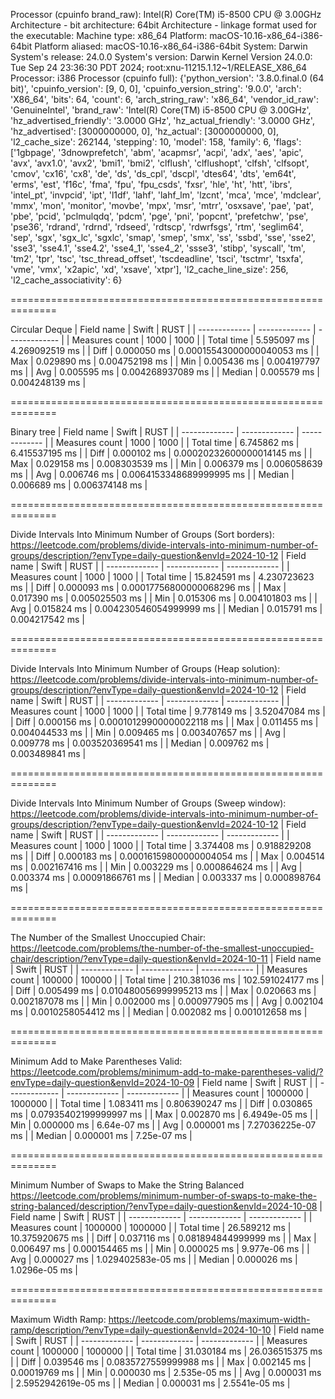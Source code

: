 Processor (cpuinfo brand_raw): Intel(R) Core(TM) i5-8500 CPU @ 3.00GHz
Architecture - bit architecture: 64bit
Architecture - linkage format used for the executable: 
Machine type: x86_64
Platform: macOS-10.16-x86_64-i386-64bit
Platform aliased: macOS-10.16-x86_64-i386-64bit
System: Darwin
System's release: 24.0.0
System's version: Darwin Kernel Version 24.0.0: Tue Sep 24 23:36:30 PDT 2024; root:xnu-11215.1.12~1/RELEASE_X86_64
Processor: i386
Processor (cpuinfo full): {'python_version': '3.8.0.final.0 (64 bit)', 'cpuinfo_version': [9, 0, 0], 'cpuinfo_version_string': '9.0.0', 'arch': 'X86_64', 'bits': 64, 'count': 6, 'arch_string_raw': 'x86_64', 'vendor_id_raw': 'GenuineIntel', 'brand_raw': 'Intel(R) Core(TM) i5-8500 CPU @ 3.00GHz', 'hz_advertised_friendly': '3.0000 GHz', 'hz_actual_friendly': '3.0000 GHz', 'hz_advertised': [3000000000, 0], 'hz_actual': [3000000000, 0], 'l2_cache_size': 262144, 'stepping': 10, 'model': 158, 'family': 6, 'flags': ['1gbpage', '3dnowprefetch', 'abm', 'acapmsr', 'acpi', 'adx', 'aes', 'apic', 'avx', 'avx1.0', 'avx2', 'bmi1', 'bmi2', 'clflush', 'clflushopt', 'clfsh', 'clfsopt', 'cmov', 'cx16', 'cx8', 'de', 'ds', 'ds_cpl', 'dscpl', 'dtes64', 'dts', 'em64t', 'erms', 'est', 'f16c', 'fma', 'fpu', 'fpu_csds', 'fxsr', 'hle', 'ht', 'htt', 'ibrs', 'intel_pt', 'invpcid', 'ipt', 'l1df', 'lahf', 'lahf_lm', 'lzcnt', 'mca', 'mce', 'mdclear', 'mmx', 'mon', 'monitor', 'movbe', 'mpx', 'msr', 'mtrr', 'osxsave', 'pae', 'pat', 'pbe', 'pcid', 'pclmulqdq', 'pdcm', 'pge', 'pni', 'popcnt', 'prefetchw', 'pse', 'pse36', 'rdrand', 'rdrnd', 'rdseed', 'rdtscp', 'rdwrfsgs', 'rtm', 'seglim64', 'sep', 'sgx', 'sgx_lc', 'sgxlc', 'smap', 'smep', 'smx', 'ss', 'ssbd', 'sse', 'sse2', 'sse3', 'sse4.1', 'sse4.2', 'sse4_1', 'sse4_2', 'ssse3', 'stibp', 'syscall', 'tm', 'tm2', 'tpr', 'tsc', 'tsc_thread_offset', 'tscdeadline', 'tsci', 'tsctmr', 'tsxfa', 'vme', 'vmx', 'x2apic', 'xd', 'xsave', 'xtpr'], 'l2_cache_line_size': 256, 'l2_cache_associativity': 6}

==============================================================

Circular Deque
| Field name  | Swift          | RUST         |
| ------------- | ------------- | ------------- |
| Measures count      | 1000 | 1000 |
| Total time      | 5.595097 ms  | 4.269092519 ms  |
| Diff | 0.000050 ms  | 0.00015543000000040053 ms  |
| Max | 0.029890 ms  | 0.004752198 ms  |
| Min | 0.005436 ms  | 0.004197797 ms  |
| Avg | 0.005595 ms  | 0.004268937089 ms  |
| Median | 0.005579 ms  | 0.004248139 ms  |
    
==============================================================

Binary tree
| Field name  | Swift          | RUST         |
| ------------- | ------------- | ------------- |
| Measures count      | 1000 | 1000 |
| Total time      | 6.745862 ms  | 6.415537195 ms  |
| Diff | 0.000102 ms  | 0.00020232600000014145 ms  |
| Max | 0.029158 ms  | 0.008303539 ms  |
| Min | 0.006379 ms  | 0.006058639 ms  |
| Avg | 0.006746 ms  | 0.0064153348689999995 ms  |
| Median | 0.006689 ms  | 0.006374148 ms  |
    
==============================================================

Divide Intervals Into Minimum Number of Groups (Sort borders): https://leetcode.com/problems/divide-intervals-into-minimum-number-of-groups/description/?envType=daily-question&envId=2024-10-12
| Field name  | Swift          | RUST         |
| ------------- | ------------- | ------------- |
| Measures count      | 1000 | 1000 |
| Total time      | 15.824591 ms  | 4.230723623 ms  |
| Diff | 0.000093 ms  | 0.00017756800000068296 ms  |
| Max | 0.017390 ms  | 0.005025503 ms  |
| Min | 0.015306 ms  | 0.004101803 ms  |
| Avg | 0.015824 ms  | 0.004230546054999999 ms  |
| Median | 0.015791 ms  | 0.004217542 ms  |
    
==============================================================

Divide Intervals Into Minimum Number of Groups (Heap solution): https://leetcode.com/problems/divide-intervals-into-minimum-number-of-groups/description/?envType=daily-question&envId=2024-10-12
| Field name  | Swift          | RUST         |
| ------------- | ------------- | ------------- |
| Measures count      | 1000 | 1000 |
| Total time      | 9.778149 ms  | 3.52047084 ms  |
| Diff | 0.000156 ms  | 0.00010129900000022118 ms  |
| Max | 0.011455 ms  | 0.004044533 ms  |
| Min | 0.009465 ms  | 0.003407657 ms  |
| Avg | 0.009778 ms  | 0.003520369541 ms  |
| Median | 0.009762 ms  | 0.003489841 ms  |
    
==============================================================

Divide Intervals Into Minimum Number of Groups (Sweep window): https://leetcode.com/problems/divide-intervals-into-minimum-number-of-groups/description/?envType=daily-question&envId=2024-10-12
| Field name  | Swift          | RUST         |
| ------------- | ------------- | ------------- |
| Measures count      | 1000 | 1000 |
| Total time      | 3.374408 ms  | 0.918829208 ms  |
| Diff | 0.000183 ms  | 0.00016159800000004054 ms  |
| Max | 0.004514 ms  | 0.002167416 ms  |
| Min | 0.003229 ms  | 0.000864624 ms  |
| Avg | 0.003374 ms  | 0.00091866761 ms  |
| Median | 0.003337 ms  | 0.000898764 ms  |
    
==============================================================

The Number of the Smallest Unoccupied Chair: https://leetcode.com/problems/the-number-of-the-smallest-unoccupied-chair/description/?envType=daily-question&envId=2024-10-11
| Field name  | Swift          | RUST         |
| ------------- | ------------- | ------------- |
| Measures count      | 100000 | 100000 |
| Total time      | 210.381036 ms  | 102.591024177 ms  |
| Diff | 0.005499 ms  | 0.010480056999995213 ms  |
| Max | 0.020663 ms  | 0.002187078 ms  |
| Min | 0.002000 ms  | 0.000977905 ms  |
| Avg | 0.002104 ms  | 0.0010258054412 ms  |
| Median | 0.002082 ms  | 0.001012658 ms  |
    
==============================================================

Minimum Add to Make Parentheses Valid: https://leetcode.com/problems/minimum-add-to-make-parentheses-valid/?envType=daily-question&envId=2024-10-09
| Field name  | Swift          | RUST         |
| ------------- | ------------- | ------------- |
| Measures count      | 1000000 | 1000000 |
| Total time      | 1.083411 ms  | 0.806390247 ms  |
| Diff | 0.030865 ms  | 0.07935402199999997 ms  |
| Max | 0.002870 ms  | 6.4949e-05 ms  |
| Min | 0.000000 ms  | 6.64e-07 ms  |
| Avg | 0.000001 ms  | 7.27036225e-07 ms  |
| Median | 0.000001 ms  | 7.25e-07 ms  |
    
==============================================================

Minimum Number of Swaps to Make the String Balanced https://leetcode.com/problems/minimum-number-of-swaps-to-make-the-string-balanced/description/?envType=daily-question&envId=2024-10-08
| Field name  | Swift          | RUST         |
| ------------- | ------------- | ------------- |
| Measures count      | 1000000 | 1000000 |
| Total time      | 26.589212 ms  | 10.375920675 ms  |
| Diff | 0.037116 ms  | 0.081894844999999 ms  |
| Max | 0.006497 ms  | 0.000154465 ms  |
| Min | 0.000025 ms  | 9.977e-06 ms  |
| Avg | 0.000027 ms  | 1.029402583e-05 ms  |
| Median | 0.000026 ms  | 1.0296e-05 ms  |
    
==============================================================

Maximum Width Ramp: https://leetcode.com/problems/maximum-width-ramp/description/?envType=daily-question&envId=2024-10-10
| Field name  | Swift          | RUST         |
| ------------- | ------------- | ------------- |
| Measures count      | 1000000 | 1000000 |
| Total time      | 31.030184 ms  | 26.036515375 ms  |
| Diff | 0.039546 ms  | 0.0835727559999988 ms  |
| Max | 0.002145 ms  | 0.00019769 ms  |
| Min | 0.000030 ms  | 2.535e-05 ms  |
| Avg | 0.000031 ms  | 2.5952942619e-05 ms  |
| Median | 0.000031 ms  | 2.5541e-05 ms  |
    
